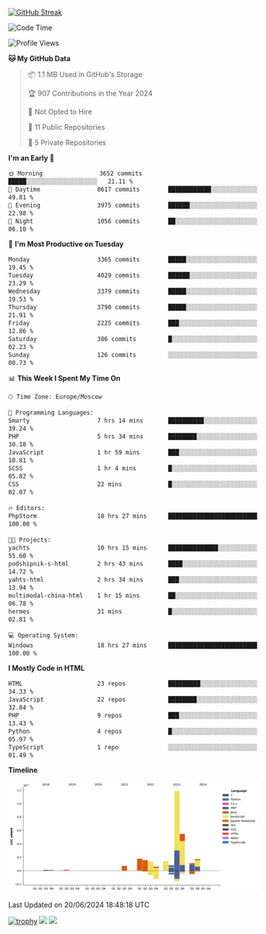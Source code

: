 [![GitHub Streak](https://github-readme-streak-stats.herokuapp.com/?user=yogik10)](https://git.io/streak-stats)
<!--START_SECTION:waka-->
![Code Time](http://img.shields.io/badge/Code%20Time-620%20hrs%2050%20mins-blue)

![Profile Views](http://img.shields.io/badge/Profile%20Views-0-blue)

**🐱 My GitHub Data** 

> 📦 1.1 MB Used in GitHub's Storage 
 > 
> 🏆 907 Contributions in the Year 2024
 > 
> 🚫 Not Opted to Hire
 > 
> 📜 11 Public Repositories 
 > 
> 🔑 5 Private Repositories 
 > 
**I'm an Early 🐤** 

```text
🌞 Morning                3652 commits        █████░░░░░░░░░░░░░░░░░░░░   21.11 % 
🌆 Daytime                8617 commits        ████████████░░░░░░░░░░░░░   49.81 % 
🌃 Evening                3975 commits        ██████░░░░░░░░░░░░░░░░░░░   22.98 % 
🌙 Night                  1056 commits        ██░░░░░░░░░░░░░░░░░░░░░░░   06.10 % 
```
📅 **I'm Most Productive on Tuesday** 

```text
Monday                   3365 commits        █████░░░░░░░░░░░░░░░░░░░░   19.45 % 
Tuesday                  4029 commits        ██████░░░░░░░░░░░░░░░░░░░   23.29 % 
Wednesday                3379 commits        █████░░░░░░░░░░░░░░░░░░░░   19.53 % 
Thursday                 3790 commits        █████░░░░░░░░░░░░░░░░░░░░   21.91 % 
Friday                   2225 commits        ███░░░░░░░░░░░░░░░░░░░░░░   12.86 % 
Saturday                 386 commits         █░░░░░░░░░░░░░░░░░░░░░░░░   02.23 % 
Sunday                   126 commits         ░░░░░░░░░░░░░░░░░░░░░░░░░   00.73 % 
```


📊 **This Week I Spent My Time On** 

```text
🕑︎ Time Zone: Europe/Moscow

💬 Programming Languages: 
Smarty                   7 hrs 14 mins       ██████████░░░░░░░░░░░░░░░   39.24 % 
PHP                      5 hrs 34 mins       ████████░░░░░░░░░░░░░░░░░   30.18 % 
JavaScript               1 hr 59 mins        ███░░░░░░░░░░░░░░░░░░░░░░   10.81 % 
SCSS                     1 hr 4 mins         █░░░░░░░░░░░░░░░░░░░░░░░░   05.82 % 
CSS                      22 mins             █░░░░░░░░░░░░░░░░░░░░░░░░   02.07 % 

🔥 Editors: 
PhpStorm                 18 hrs 27 mins      █████████████████████████   100.00 % 

🐱‍💻 Projects: 
yachts                   10 hrs 15 mins      ██████████████░░░░░░░░░░░   55.60 % 
podshipnik-s-html        2 hrs 43 mins       ████░░░░░░░░░░░░░░░░░░░░░   14.72 % 
yahts-html               2 hrs 34 mins       ███░░░░░░░░░░░░░░░░░░░░░░   13.94 % 
multimodal-china-html    1 hr 15 mins        ██░░░░░░░░░░░░░░░░░░░░░░░   06.78 % 
hermes                   31 mins             █░░░░░░░░░░░░░░░░░░░░░░░░   02.81 % 

💻 Operating System: 
Windows                  18 hrs 27 mins      █████████████████████████   100.00 % 
```

**I Mostly Code in HTML** 

```text
HTML                     23 repos            █████████░░░░░░░░░░░░░░░░   34.33 % 
JavaScript               22 repos            ████████░░░░░░░░░░░░░░░░░   32.84 % 
PHP                      9 repos             ███░░░░░░░░░░░░░░░░░░░░░░   13.43 % 
Python                   4 repos             █░░░░░░░░░░░░░░░░░░░░░░░░   05.97 % 
TypeScript               1 repo              ░░░░░░░░░░░░░░░░░░░░░░░░░   01.49 % 
```



**Timeline**

![Lines of Code chart](https://raw.githubusercontent.com/Yogik10/Yogik10/main/assets/bar_graph.png)


 Last Updated on 20/06/2024 18:48:18 UTC
<!--END_SECTION:waka-->
[![trophy](https://github-profile-trophy.vercel.app/?username=yogik10)](https://github.com/ryo-ma/github-profile-trophy)
![](https://github-profile-summary-cards.vercel.app/api/cards/profile-details?username=yogik10&theme=solarized_dark)
![](https://github-profile-summary-cards.vercel.app/api/cards/most-commit-language?username=yogik10&theme=solarized_dark)



